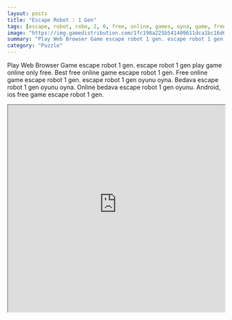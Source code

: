 ```yaml
---
layout: posts
title: "Escape Robot : 1 Gen"
tags: [escape, robot, robo, 2, 0, free, online, games, oyna, game, free, games, play, play, games]
image: "https://img.gamedistribution.com/1fc198a225b541409611dca1bc16d6c9.jpg"
summary: "Play Web Browser Game escape robot 1 gen. escape robot 1 gen play game online only free. Best free online game escape robot 1 gen. Free online game escape robot 1 gen. escape robot 1 gen oyunu oyna. Bedava escape robot 1 gen oyunu oyna. Online bedava escape robot 1 gen oyunu. Android, ios free game escape robot 1 gen."
category: "Puzzle"
---
```


Play Web Browser Game escape robot 1 gen. escape robot 1 gen play game online only free. Best free online game escape robot 1 gen. Free online game escape robot 1 gen. escape robot 1 gen oyunu oyna. Bedava escape robot 1 gen oyunu oyna. Online bedava escape robot 1 gen oyunu. Android, ios free game escape robot 1 gen.

<iframe width="100%" height="480px;" src="https://flash.gamedistribution.com?game=1fc198a225b541409611dca1bc16d6c9"></iframe>